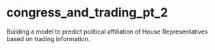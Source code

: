 # congress_and_trading_pt_2
Building a model to predict political affiliation of House Representatives based on trading information.
